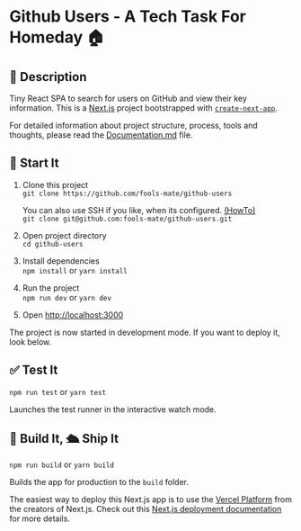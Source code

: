 # Github Users - A Tech Task For Homeday 🏠

## 📝 Description
Tiny React SPA to search for users on GitHub and view their key information.
This is a [Next.js](https://nextjs.org/) project bootstrapped with [`create-next-app`](https://github.com/vercel/next.js/tree/canary/packages/create-next-app).

For detailed information about project structure, process, tools and thoughts, please read the [Documentation.md](docs/documentation.md) file.

## 🚀 Start It

1. Clone this project  
`git clone https://github.com/fools-mate/github-users`

    You can also use SSH if you like, when its configured. [(HowTo)](https://docs.github.com/en/github/authenticating-to-github/connecting-to-github-with-ssh)   
    `git clone git@github.com:fools-mate/github-users.git`

2. Open project directory  
`cd github-users`

3. Install dependencies  
`npm install` or `yarn install`

4. Run the project   
`npm run dev` or `yarn dev` 

5. Open [http://localhost:3000](http://localhost:3000) 

The project is now started in development mode. 
If you want to deploy it, look below.

## ✅ Test It 
`npm run test` or `yarn test`

Launches the test runner in the interactive watch mode.

## 🔨 Build It, 🛳 Ship It
`npm run build` or `yarn build`

Builds the app for production to the `build` folder.  

The easiest way to deploy this Next.js app is to use the [Vercel Platform](https://vercel.com/import?utm_medium=default-template&filter=next.js&utm_source=create-next-app&utm_campaign=create-next-app-readme) from the creators of Next.js.
Check out this [Next.js deployment documentation](https://nextjs.org/docs/deployment) for more details.
